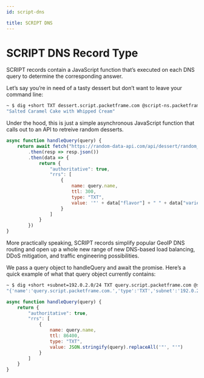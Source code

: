 ```yaml
---
id: script-dns

title: SCRIPT DNS
---
```


# SCRIPT DNS Record Type

SCRIPT records contain a JavaScript function that’s executed on each DNS query to determine the corresponding answer.

Let’s say you’re in need of a tasty dessert but don’t want to leave your command line:

```bash
~ $ dig +short TXT dessert.script.packetframe.com @script-ns.packetframe.com
"Salted Caramel Cake with Whipped Cream"
```

Under the hood, this is just a simple asynchronous JavaScript function that calls out to an API to retreive random
desserts.

```js
async function handleQuery(query) {
    return await fetch("https://random-data-api.com/api/dessert/random_dessert")
        .then(resp => resp.json())
        .then(data => {
            return {
                "authoritative": true,
                "rrs": [
                    {
                        name: query.name,
                        ttl: 300,
                        type: "TXT",
                        value: '"' + data["flavor"] + " " + data["variety"] + " with " + data["topping"] + '"'
                    }
                ]
            }
        })
}
```


More practically speaking, SCRIPT records simplify popular GeoIP DNS routing and open up a whole new range of new
DNS-based load balancing, DDoS mitigation, and traffic engineering possibilities.

We pass a query object to handleQuery and await the promise. Here’s a quick example of what that query object currently
contains:

```bash
~ $ dig +short +subnet=192.0.2.0/24 TXT query.script.packetframe.com @script-ns.packetframe.com
"{'name':'query.script.packetframe.com.','type':'TXT','subnet':'192.0.2.0/24/0','cookie':'d551f2af83ce9fda'}"
```

```js
async function handleQuery(query) {
    return {
        "authoritative": true,
        "rrs": [
            {
                name: query.name,
                ttl: 86400,
                type: "TXT",
                value: JSON.stringify(query).replaceAll('"', "'")
            }
        ]
    }
}
```
